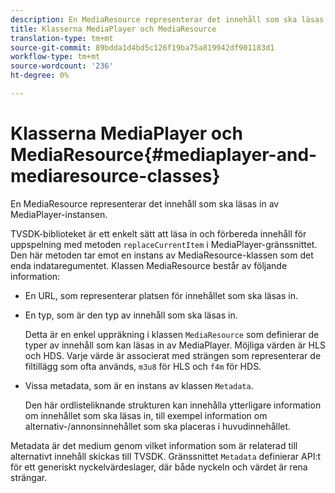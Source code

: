 ```yaml
---
description: En MediaResource representerar det innehåll som ska läsas in av MediaPlayer-instansen.
title: Klasserna MediaPlayer och MediaResource
translation-type: tm+mt
source-git-commit: 89bdda1d4bd5c126f19ba75a819942df901183d1
workflow-type: tm+mt
source-wordcount: '236'
ht-degree: 0%

---
```



# Klasserna MediaPlayer och MediaResource{#mediaplayer-and-mediaresource-classes}

En MediaResource representerar det innehåll som ska läsas in av MediaPlayer-instansen.

<!--<a id="section_B09A012C97454AF58CE2269B800D8027"></a>-->

TVSDK-biblioteket är ett enkelt sätt att läsa in och förbereda innehåll för uppspelning med metoden `replaceCurrentItem` i MediaPlayer-gränssnittet. Den här metoden tar emot en instans av MediaResource-klassen som det enda indataregumentet. Klassen MediaResource består av följande information:

* En URL, som representerar platsen för innehållet som ska läsas in.
* En typ, som är den typ av innehåll som ska läsas in.

   Detta är en enkel uppräkning i klassen `MediaResource` som definierar de typer av innehåll som kan läsas in av MediaPlayer. Möjliga värden är HLS och HDS. Varje värde är associerat med strängen som representerar de filtillägg som ofta används, `m3u8` för HLS och `f4m` för HDS.
* Vissa metadata, som är en instans av klassen `Metadata`.

   Den här ordlisteliknande strukturen kan innehålla ytterligare information om innehållet som ska läsas in, till exempel information om alternativ-/annonsinnehållet som ska placeras i huvudinnehållet.

Metadata är det medium genom vilket information som är relaterad till alternativt innehåll skickas till TVSDK. Gränssnittet `Metadata` definierar API:t för ett generiskt nyckelvärdeslager, där både nyckeln och värdet är rena strängar.
